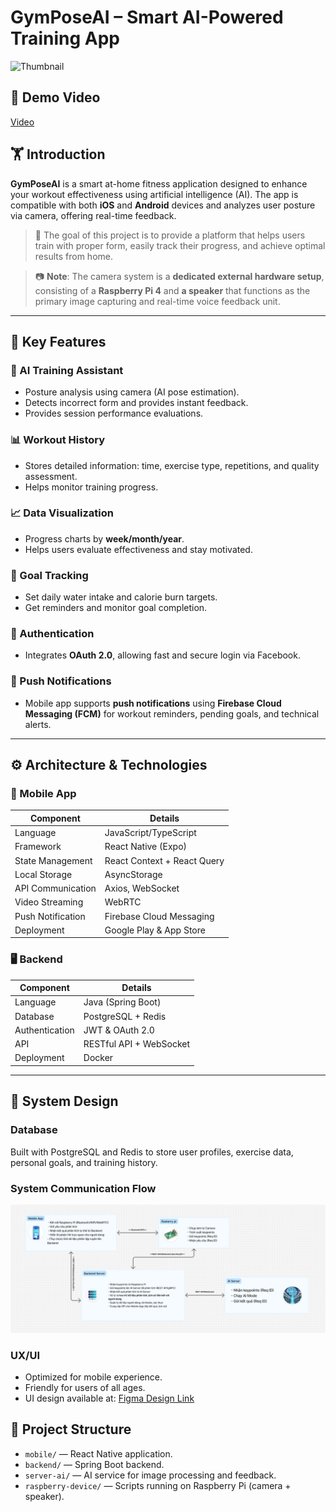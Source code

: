 # GymPoseAI – Smart AI-Powered Training App

![Thumbnail]([./docs//images//thumbnail_1.png])

## 🎥 Demo Video

[Video](https://drive.google.com/file/d/1_HYK0VyCR20v1MPl7OJjiNL2PoHr1yEw/view?usp=drive_link)

## 🏋️ Introduction

**GymPoseAI** is a smart at-home fitness application designed to enhance your workout effectiveness using artificial intelligence (AI). The app is compatible with both **iOS** and **Android** devices and analyzes user posture via camera, offering real-time feedback.

> 📌 The goal of this project is to provide a platform that helps users train with proper form, easily track their progress, and achieve optimal results from home.

> 📷 **Note**: The camera system is a **dedicated external hardware setup**, consisting of a **Raspberry Pi 4** and **a speaker** that functions as the primary image capturing and real-time voice feedback unit.

---

## 🚀 Key Features

### 🤖 AI Training Assistant

-   Posture analysis using camera (AI pose estimation).
-   Detects incorrect form and provides instant feedback.
-   Provides session performance evaluations.

### 📊 Workout History

-   Stores detailed information: time, exercise type, repetitions, and quality assessment.
-   Helps monitor training progress.

### 📈 Data Visualization

-   Progress charts by **week/month/year**.
-   Helps users evaluate effectiveness and stay motivated.

### 🎯 Goal Tracking

-   Set daily water intake and calorie burn targets.
-   Get reminders and monitor goal completion.

### 🔐 Authentication

-   Integrates **OAuth 2.0**, allowing fast and secure login via Facebook.

### 🔔 Push Notifications

-   Mobile app supports **push notifications** using **Firebase Cloud Messaging (FCM)** for workout reminders, pending goals, and technical alerts.

---

## ⚙️ Architecture & Technologies

### 📱 Mobile App

| Component         | Details                     |
| ----------------- | --------------------------- |
| Language          | JavaScript/TypeScript       |
| Framework         | React Native (Expo)         |
| State Management  | React Context + React Query |
| Local Storage     | AsyncStorage                |
| API Communication | Axios, WebSocket            |
| Video Streaming   | WebRTC                      |
| Push Notification | Firebase Cloud Messaging    |
| Deployment        | Google Play & App Store     |

### 🖥 Backend

| Component      | Details                 |
| -------------- | ----------------------- |
| Language       | Java (Spring Boot)      |
| Database       | PostgreSQL + Redis      |
| Authentication | JWT & OAuth 2.0         |
| API            | RESTful API + WebSocket |
| Deployment     | Docker                  |

---

## 📐 System Design

### Database

Built with PostgreSQL and Redis to store user profiles, exercise data, personal goals, and training history.

### System Communication Flow

![ System Communication Flow](./docs//images//System%20Architecture.png)

### UX/UI

-   Optimized for mobile experience.
-   Friendly for users of all ages.
-   UI design available at: [Figma Design Link](https://www.figma.com/design/2GB0ydtcTsVVXGfvhwPwpN/Fitness-app--Community-?node-id=902-2905&p=f&t=4goRQRtu0oL84PbX-0)

## 📁 Project Structure

-   `mobile/` — React Native application.
-   `backend/` — Spring Boot backend.
-   `server-ai/` — AI service for image processing and feedback.
-   `raspberry-device/` — Scripts running on Raspberry Pi (camera + speaker).

